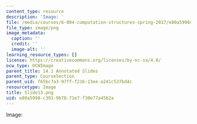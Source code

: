 ```yaml
---
content_type: resource
description: 'Image: '
file: /media/courses/6-004-computation-structures-spring-2017/e80a5998c3919b7871e7f30e77a4562a_Slide13.png
file_type: image/png
image_metadata:
  caption: ''
  credit: ''
  image-alt: ''
learning_resource_types: []
license: https://creativecommons.org/licenses/by-nc-sa/4.0/
ocw_type: OCWImage
parent_title: 14.1 Annotated Slides
parent_type: CourseSection
parent_uid: f65bc7a3-97ff-f216-13ee-a241c537bd4c
resourcetype: Image
title: Slide13.png
uid: e80a5998-c391-9b78-71e7-f30e77a4562a
---
```

Image: 